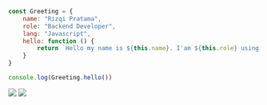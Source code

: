 ```js
const Greeting = {
    name: "Rizqi Pratama",
    role: "Backend Developer",
    lang: "Javascript",
    hello: function () {
        return `Hello my name is ${this.name}. I'am ${this.role} using ${this.lang}.`
    }
}

console.log(Greeting.hello())
```

![](http://github-profile-summary-cards.vercel.app/api/cards/profile-details?username=rizqikazukun&theme=transparent)
![](https://github-readme-stats.vercel.app/api/top-langs/?username=rizqikazukun&hide_progress=false&hide_border=true)



